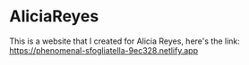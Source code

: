 # AliciaReyes
This is a website that I created for Alicia Reyes, here's the link:
https://phenomenal-sfogliatella-9ec328.netlify.app

